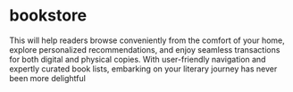# bookstore
This will help readers browse conveniently from the comfort of your home, explore personalized recommendations, and enjoy seamless transactions for both digital and physical copies. With user-friendly navigation and expertly curated book lists, embarking on your literary journey has never been more delightful
